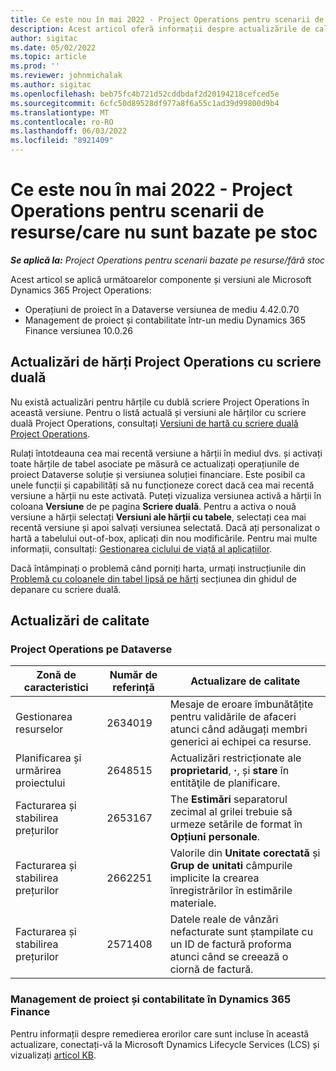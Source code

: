 ```yaml
---
title: Ce este nou în mai 2022 - Project Operations pentru scenarii de resurse/care nu sunt bazate pe stoc
description: Acest articol oferă informații despre actualizările de calitate care sunt disponibile în versiunea din mai 2022 a Microsoft Dynamics 365 Project Operations pentru scenarii bazate pe resurse/neaprovizionate.
author: sigitac
ms.date: 05/02/2022
ms.topic: article
ms.prod: ''
ms.reviewer: johnmichalak
ms.author: sigitac
ms.openlocfilehash: beb75fc4b721d52cddbdaf2d20194218cefced5e
ms.sourcegitcommit: 6cfc50d89528df977a8f6a55c1ad39d99800d9b4
ms.translationtype: MT
ms.contentlocale: ro-RO
ms.lasthandoff: 06/03/2022
ms.locfileid: "8921409"
---
```

# <a name="whats-new-may-2022---project-operations-for-resourcenon-stocked-based-scenarios"></a>Ce este nou în mai 2022 - Project Operations pentru scenarii de resurse/care nu sunt bazate pe stoc

_**Se aplică la:** Project Operations pentru scenarii bazate pe resurse/fără stoc_

Acest articol se aplică următoarelor componente și versiuni ale Microsoft Dynamics 365 Project Operations:

- Operațiuni de proiect în a Dataverse versiunea de mediu 4.42.0.70
- Management de proiect și contabilitate într-un mediu Dynamics 365 Finance versiunea 10.0.26

## <a name="project-operations-dual-write-maps-updates"></a>Actualizări de hărți Project Operations cu scriere duală

Nu există actualizări pentru hărțile cu dublă scriere Project Operations în această versiune. Pentru o listă actuală și versiuni ale hărților cu scriere duală Project Operations, consultați [Versiuni de hartă cu scriere duală Project Operations](../environment/resource-dual-write-maps.md).

Rulați întotdeauna cea mai recentă versiune a hărții în mediul dvs. și activați toate hărțile de tabel asociate pe măsură ce actualizați operațiunile de proiect Dataverse soluție și versiunea soluției financiare. Este posibil ca unele funcții și capabilități să nu funcționeze corect dacă cea mai recentă versiune a hărții nu este activată. Puteți vizualiza versiunea activă a hărții în coloana **Versiune** de pe pagina **Scriere duală**. Pentru a activa o nouă versiune a hărții selectați **Versiuni ale hărții cu tabele**, selectați cea mai recentă versiune și apoi salvați versiunea selectată. Dacă ați personalizat o hartă a tabelului out-of-box, aplicați din nou modificările. Pentru mai multe informații, consultați: [Gestionarea ciclului de viață al aplicațiilor](/dynamics365/fin-ops-core/dev-itpro/data-entities/dual-write/app-lifecycle-management).

Dacă întâmpinați o problemă când porniți harta, urmați instrucțiunile din [Problemă cu coloanele din tabel lipsă pe hărți](/dynamics365/fin-ops-core/dev-itpro/data-entities/dual-write/dual-write-troubleshooting-finops-upgrades#missing-table-columns-issue-on-maps) secțiunea din ghidul de depanare cu scriere duală.

## <a name="quality-updates"></a>Actualizări de calitate
### <a name="project-operations-on-dataverse"></a>Project Operations pe Dataverse

| Zonă de caracteristici | Număr de referință | Actualizare de calitate |
| --- | --- | --- |
| Gestionarea resurselor | 2634019 | Mesaje de eroare îmbunătățite pentru validările de afaceri atunci când adăugați membri generici ai echipei ca resurse. |
| Planificarea și urmărirea proiectului | 2648515 | Actualizări restricționate ale **proprietarid**, **·**, și **stare** în entităţile de planificare. |
| Facturarea și stabilirea prețurilor | 2653167 | The **Estimări** separatorul zecimal al grilei trebuie să urmeze setările de format în **Opțiuni personale**. |
| Facturarea și stabilirea prețurilor| 2662251 | Valorile din **Unitate corectată** și **Grup de unitati** câmpurile implicite la crearea înregistrărilor în estimările materiale. |
| Facturarea și stabilirea prețurilor| 2571408 | Datele reale de vânzări nefacturate sunt ștampilate cu un ID de factură proforma atunci când se creează o ciornă de factură. |

### <a name="project-management-and-accounting-in-dynamics-365-finance"></a>Management de proiect și contabilitate în Dynamics 365 Finance

Pentru informații despre remedierea erorilor care sunt incluse în această actualizare, conectați-vă la Microsoft Dynamics Lifecycle Services (LCS) și vizualizați [articol KB](https://fix.lcs.dynamics.com/Issue/Details?bugId=662864).
